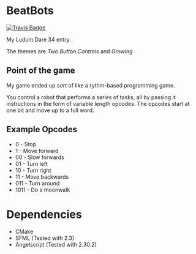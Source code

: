 BeatBots
========

[![Travis Badge](https://travis-ci.org/ace13/LD34.svg?branch=master)](https://travis-ci.org/ace13/LD34)

My Ludum Dare 34 entry.

The themes are *Two Button Controls* and *Growing*

Point of the game
-----------------

My game ended up sort of like a rythm-based programming game.

You control a robot that performs a series of tasks, all by passing it instructions in the form of variable length opcodes.
The opcodes start at one bit and move up to a full word.

Example Opcodes
---------------

- 0 - Stop
- 1 - Move forward
- 00 - Slow forwards
- 01 - Turn left
- 10 - Turn right
- 11 - Move backwards
- 011 - Turn around
- 1011 - Do a moonwalk

Dependencies
============

- CMake
- SFML (Tested with 2.3)
- Angelscript (Tested with 2.30.2)
